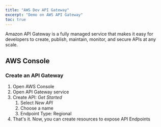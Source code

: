 ```yaml
---
title: "AWS Dev API Gateway"
excerpt: "Demo on AWS API Gateway"
toc: true
---
```


Amazon API Gateway is a fully managed service that makes it easy for developers to create, publish, maintain, monitor, and secure APIs at any scale.

## AWS Console

### Create an API Gateway

1. Open AWS Console
1. Open API Gateway service
1. Create API: *Get Started*
    1. Select *New API*
    1. Choose a name
    1. Endpoint Type: Regional
1. That's it. Now, you can create resources to expose API Endpoints